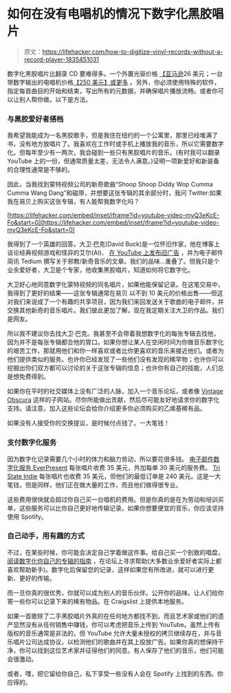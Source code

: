 # 如何在没有电唱机的情况下数字化黑胶唱片

> 原文：<https://lifehacker.com/how-to-digitize-vinyl-records-without-a-record-player-1835451031>

数字化黑胶唱片比翻录 CD 要难得多。一个外置光驱价格 [【亚马逊](https://www.amazon.com/dp/B00ODDE33U?asc_campaign=InlineText&asc_refurl=https://lifehacker.com/how-to-digitize-vinyl-records-without-a-record-player-1835451031&asc_source=&tag=kinjalifehackerlink-20)26 美元；一台带数字输出的电唱机价格[【250 美元】或更多](https://www.amazon.com/Audio-Technica-AT-LP120-USB-Direct-Drive-Professional-Turntable/dp/B002S1CJ2Q/?asc_campaign=InlineText&asc_refurl=https://lifehacker.com/how-to-digitize-vinyl-records-without-a-record-player-1835451031&asc_source=&tag=kinjalifehackerlink-20) 。另外，你必须使用特殊的软件，指定每首曲目的开始和结束，写出所有的元数据，并确保唱片播放流畅。或者你可以让别人帮你做。以下是方法。



### **与黑胶爱好者搭档**

我希望我能成为一名黑胶歌手，但是我住在纽约的一个公寓里，那里已经堆满了书，没有地方放唱片了。我喜欢在工作时或手机上播放我的音乐，所以它需要数字化。但每年至少有一两次，我会碰到一些只有黑胶唱片的音乐。(有时我可以翻录 YouTube 上的一份，但通常质量太差，无法令人满意。)证明一项新爱好和新装备的合理性通常是不够的。

因此，当我找到蒙特视频公司的新奇歌曲“Shoop Shoop Diddy Wop Cumma Cumma Wang Dang”和磁带，并想要这张专辑的其余部分时，我问 Twitter:如果我在易贝上购买这张专辑，有人能帮我数字化吗？

 [https://lifehacker.com/embed/inset/iframe?id=youtube-video-myQ3eKcE-Fo&start=0](https://lifehacker.com/embed/inset/iframe?id=youtube-video-myQ3eKcE-Fo&start=0) 

我得到了一个英雄的回答。大卫·巴克(David Buck)是一位怀旧作家，他在博客上谈论经典视频游戏和怪异的艾尔(Al)、 [在 YouTube 上发布旧广告](https://www.youtube.com/channel/UCr8Cnlo3Uy7ZDqNu9KTTdWw/videos) ，并为电子邮件简讯 Tedium 撰写关于邪教/新奇音乐的文章。我们的品味...重叠了。但我只是个业余爱好者，大卫是个专家，他收集黑胶唱片，知道如何将它数字化。

大卫好心地同意数字化蒙特视频的同名唱片，如果他能保留记录。在这笔交易中，我得到了更好的结果——这张专辑通常在易贝 以不到 10 美元的价格出售——但这对我们来说成了一个有趣的共享项目，因为我们来回发送关于歌曲的电子邮件，并交换其他新奇的音乐唱片。我们彼此更加了解，现在我定期关注大卫的作品。我们是网友。

所以我不建议你去找大卫·巴克。我甚至不会带着我想数字化的每张专辑去找他，因为并不是每张专辑都合他的胃口。如果你想让某人在空闲时间为你做音乐数字化的艰苦工作，那就用他们和你一样喜欢或者比你更喜欢的音乐来接近他们。或者为他们提供类似的服务。也许你已经发现了一些他们没有发现的稀罕物；也许你可以挖掘出你们双方都可以讨论的关于这张专辑的信息；也许你有自己的技能，人们总是想免费得到。

如果你在平时的社交媒体上没有广泛的人脉，加入一个音乐论坛，或者像 [Vintage Obscura](https://www.reddit.com/r/vintageobscura/) 这样的子网站。尽你所能做出贡献，然后尽可能友好地请求你的数字化支持。请注意，加入这些论坛会给你介绍更多你必须购买的乙烯基稀有品。

如果没有人接受你的交换提议，是时候付点钱了。一大笔钱！

### 支付数字化服务

因为数字化记录需要几个小时的体力和脑力劳动，所以要花很多钱。 [电子邮件数字化服务 EverPresent](https://everpresent.com/audio-to-digital/vinyl-record-to-cd-transfer-service/) 每张唱片收费 35 美元，外加每单 30 美元的服务费。 [Tri State Indie](http://www.tristateindie.com/vinyl-record-digitizing-services/) 每张唱片也收费 35 美元，但他们的最低订单是 240 美元。这是一大笔钱，但是同样，他们正在做大量的工作，而且他们做得很专业。

这些费用很快就会超过你自己买一台唱机的费用。但是你真的是在为劳动和培训买单，这些服务可以比你自己更好地传输记录。如果你想要便宜的音乐，你应该坚持使用 Spotify。

### 自己动手，用有趣的方式

不过，在某些时候，你可能会决定自己学着做这件事。给自己买一个别致的唱盘， [阅读数字化你自己的专辑的指南](https://www.digitaltrends.com/home-theater/how-to-convert-vinyl-to-digital/) ，在论坛上寻求帮助(大多数业余爱好者实际上都喜欢帮助新手)。数字化后保留您的记录，这样如果您有所改进，就可以进行更新、更好的传输。

而一旦你真的很优秀，你就可以成为别人的音乐伙伴。公开你的品味。让人们给你寄一些你可以记录下来的稀有物品。在 Craigslist 上提供本地服务。

如果一首歌除了二手黑胶唱片外真的在任何地方都找不到，而且艺术家或他们的遗产显然没有从任何销售中赚钱，你可以考虑把音乐上传到 YouTube。虽然上传有版权的音乐通常是非法的，但 YouTube 允许大量未授权的拷贝继续存在，并与音乐唱片公司达成协议，以检测他们的歌曲并在其上投放广告。如果你真的想保持干净，你可以找到这位艺术家并征得他们的同意。有人保存了他们的音乐，他们可能会很激动。

或者，嘿，把它留给你自己，私下享受一些没有人会在 Spotify 上找到的东西。你应得的。